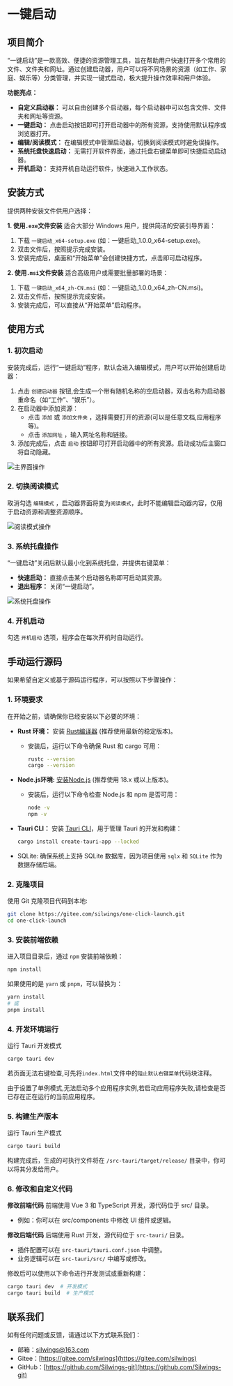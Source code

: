 # 一键启动

## 项目简介

“一键启动”是一款高效、便捷的资源管理工具，旨在帮助用户快速打开多个常用的文件、文件夹和网址。通过创建启动器，用户可以将不同场景的资源（如工作、家庭、娱乐等）分类管理，并实现一键式启动，极大提升操作效率和用户体验。

**功能亮点：**

- **自定义启动器：** 可以自由创建多个启动器，每个启动器中可以包含文件、文件夹和网址等资源。
- **一键启动：** 点击启动按钮即可打开启动器中的所有资源，支持使用默认程序或浏览器打开。
- **编辑/阅读模式：** 在编辑模式中管理启动器，切换到阅读模式时避免误操作。
- **系统托盘快速启动：** 无需打开软件界面，通过托盘右键菜单即可快捷启动启动器。
- **开机启动：** 支持开机自动运行软件，快速进入工作状态。

## 安装方式

提供两种安装文件供用户选择：

**1. 使用`.exe`文件安装**
适合大部分 Windows 用户，提供简洁的安装引导界面：

   1. 下载 `一键启动_x64-setup.exe` (如：一键启动_1.0.0_x64-setup.exe)。
   2. 双击文件后，按照提示完成安装。
   3. 安装完成后，桌面和“开始菜单”会创建快捷方式，点击即可启动程序。

**2. 使用`.msi`文件安装**
适合高级用户或需要批量部署的场景：

  1. 下载 `一键启动_x64_zh-CN.msi` (如：一键启动_1.0.0_x64_zh-CN.msi)。
  2. 双击文件后，按照提示完成安装。
  3. 安装完成后，可以直接从“开始菜单”启动程序。

## 使用方式

### 1. 初次启动

安装完成后，运行“一键启动”程序，默认会进入编辑模式，用户可以开始创建启动器：

1. 点击 `创建启动器` 按钮,会生成一个带有随机名称的空启动器，双击名称为启动器重命名（如“工作”、“娱乐”）。
2. 在启动器中添加资源：
   - 点击 `添加` 或 `添加文件夹` ，选择需要打开的资源(可以是任意文档,应用程序等)。
   - 点击 `添加网址` ，输入网址名称和链接。
3. 添加完成后，点击 `启动` 按钮即可打开启动器中的所有资源。启动成功后主窗口将自动隐藏。

![主界面操作](src/assets/home_desc.png)

### 2. 切换阅读模式

取消勾选 `编辑模式` ，启动器界面将变为`阅读模式`，此时不能编辑启动器内容，仅用于启动资源和调整资源顺序。

![阅读模式操作](src/assets/read_mode_desc.png)

### 3. 系统托盘操作

“一键启动”关闭后默认最小化到系统托盘，并提供右键菜单：

- **快速启动：** 直接点击某个启动器名称即可启动其资源。
- **退出程序：** 关闭“一键启动”。

![系统托盘操作](src/assets/tray_desc.png)

### 4. 开机启动

勾选 `开机启动` 选项，程序会在每次开机时自动运行。

## 手动运行源码

如果希望自定义或基于源码运行程序，可以按照以下步骤操作：

### 1. 环境要求

在开始之前，请确保你已经安装以下必要的环境：

- **Rust 环境：** 安装 [Rust编译器](https://www.rust-lang.org/) (推荐使用最新的稳定版本)。
  - 安装后，运行以下命令确保 Rust 和 cargo 可用：

    ```bash
    rustc --version  
    cargo --version 
    ```

- **Node.js环境:** [安装Node.js](https://nodejs.org/) (推荐使用 18.x 或以上版本)。
  - 安装后，运行以下命令检查 Node.js 和 npm 是否可用：
  
    ```bash
    node -v  
    npm -v  
    ```

- **Tauri CLI：** 安装 [Tauri CLI](https://tauri.app/)，用于管理 Tauri 的开发和构建：

    ```bash
    cargo install create-tauri-app --locked
    ```

- SQLite: 确保系统上支持 SQLite 数据库，因为项目使用 `sqlx` 和 `SQLite` 作为数据存储后端。

### 2. 克隆项目

使用 Git 克隆项目代码到本地:

```bash
git clone https://gitee.com/silwings/one-click-launch.git
cd one-click-launch
```

### 3. 安装前端依赖

进入项目目录后，通过 `npm` 安装前端依赖：

```bash
npm install  
```

如果使用的是 `yarn` 或 `pnpm`，可以替换为：

```bash
yarn install  
# 或  
pnpm install  
```

### 4. 开发环境运行

运行 Tauri 开发模式

```bash
cargo tauri dev
```

若页面无法右键检查,可先将`index.html`文件中的`阻止默认右键菜单`代码块注释。

由于设置了单例模式,无法启动多个应用程序实例,若启动应用程序失败,请检查是否已存在正在运行的当前应用程序。

### 5. 构建生产版本

运行 Tauri 生产模式

```bash
cargo tauri build
```

构建完成后，生成的可执行文件将在 `/src-tauri/target/release/` 目录中，你可以将其分发给用户。

### 6. 修改和自定义代码

**修改前端代码**
前端使用 Vue 3 和 TypeScript 开发，源代码位于 src/ 目录。

- 例如：你可以在 src/components 中修改 UI 组件或逻辑。

**修改后端代码**
后端使用 Rust 开发，源代码位于 `src-tauri/` 目录。

- 插件配置可以在 `src-tauri/tauri.conf.json` 中调整。
- 业务逻辑可以在 `src-tauri/src/` 中编写或修改。

修改后可以使用以下命令进行开发测试或重新构建：

```bash
cargo tauri dev  # 开发模式  
cargo tauri build  # 生产模式  
```

## 联系我们

如有任何问题或反馈，请通过以下方式联系我们：

- 邮箱：<silwings@163.com>
- Gitee：[https://gitee.com/silwings](https://gitee.com/silwings)
- GitHub：[https://github.com/Silwings-git](https://github.com/Silwings-git)